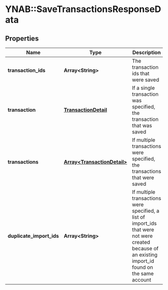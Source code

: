 # YNAB::SaveTransactionsResponseData

## Properties
Name | Type | Description | Notes
------------ | ------------- | ------------- | -------------
**transaction_ids** | **Array&lt;String&gt;** | The transaction ids that were saved | 
**transaction** | [**TransactionDetail**](TransactionDetail.md) | If a single transaction was specified, the transaction that was saved | [optional] 
**transactions** | [**Array&lt;TransactionDetail&gt;**](TransactionDetail.md) | If multiple transactions were specified, the transactions that were saved | [optional] 
**duplicate_import_ids** | **Array&lt;String&gt;** | If multiple transactions were specified, a list of import_ids that were not were created because of an existing import_id found on the same account | [optional] 


